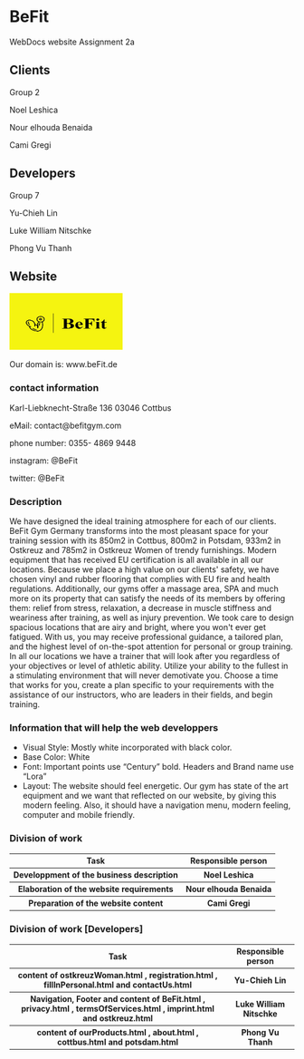 # BeFit

WebDocs website Assignment 2a

## Clients
Group 2
<p> Noel Leshica</p>
<p> Nour elhouda Benaida</p>
<p> Cami Gregi</p>

## Developers
Group 7
<p> Yu-Chieh Lin</p>
<p> Luke William Nitschke</p>
<p> Phong Vu Thanh</p>


## Website
<img src="assignment2a/website-content/Logo.jpeg" alt="logo" width="200" height="100" >
<p>Our domain is: www.beFit.de </p>

### contact information
<p>Karl-Liebknecht-Straße 136
03046 Cottbus</p>
<p>eMail: contact@befitgym.com</p>
<p>phone number: 0355- 4869 9448</p>
<p>instagram: @BeFit</p>
<p>twitter: @BeFit</p>

### Description
<p> We have designed the ideal training atmosphere for each of our clients. BeFit Gym
Germany transforms into the most pleasant space for your training session with its 850m2
in Cottbus, 800m2 in Potsdam, 933m2 in Ostkreuz and 785m2 in Ostkreuz Women of trendy
furnishings. Modern equipment that has received EU certification is all available in all our
locations. Because we place a high value on our clients' safety, we have chosen vinyl and
rubber flooring that complies with EU fire and health regulations. Additionally, our gyms
offer a massage area, SPA and much more on its property that can satisfy the needs of its
members by offering them: relief from stress, relaxation, a decrease in muscle stiffness and
weariness after training, as well as injury prevention. We took care to design spacious
locations that are airy and bright, where you won't ever get fatigued. With us, you may
receive professional guidance, a tailored plan, and the highest level of on-the-spot
attention for personal or group training. In all our locations we have a trainer that will look after you regardless of your objectives or level of athletic ability. Utilize your ability
to the fullest in a stimulating environment that will never demotivate you. Choose a time
that works for you, create a plan specific to your requirements with the assistance of our
instructors, who are leaders in their fields, and begin training.</p>

### Information that will help the web developpers

<ul>
  <li>Visual Style: Mostly white incorporated with black color.</li>
  <li>Base Color: White</li>
  <li>Font: Important points use
“Century” bold. Headers and Brand name use “Lora”</li>
  <li>Layout: The website should feel energetic. Our gym has state of the art equipment and
we want that reflected on our website, by giving this modern feeling. Also, it should have
a navigation menu, modern feeling, computer and mobile friendly.</li>
</ul> 

### Division of work
<table>
    <tr>
        <th>Task</th>
        <th>Responsible person</th>
    </tr>
    <tr>
        <th> Developpment of the business description</th>
        <th>Noel Leshica</th>
    </tr>
    <tr>
        <th> Elaboration of the website requirements</th>
        <th>Nour elhouda Benaida</th>
    </tr>
    <tr>
        <th> Preparation of the website content</th>
        <th>Cami Gregi</th>
    </tr>
</table>

### Division of work [Developers]
<table>
    <tr>
        <th>Task</th>
        <th>Responsible person</th>
    </tr>
    <tr>
        <th>content of ostkreuzWoman.html , registration.html , fillInPersonal.html and contactUs.html</th>
        <th>Yu-Chieh Lin</th>
    </tr>
    <tr>
        <th>Navigation, Footer and content of BeFit.html , privacy.html , termsOfServices.html , imprint.html and 
        ostkreuz.html</th>
        <th>Luke William Nitschke</th>
    </tr>
    <tr>
        <th>content of ourProducts.html , about.html , cottbus.html and potsdam.html</th>
        <th>Phong Vu Thanh</th>
    </tr>
</table>

